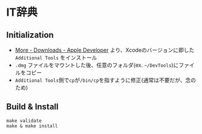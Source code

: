 # IT辞典

## Initialization

 - [More \- Downloads \- Apple Developer](https://developer.apple.com/download/all/?q=Auxiliary) より、Xcodeのバージョンに即した `
Additional Tools` をインストール
 - `.dmg` ファイルをマウントした後、任意のフォルダ(ex. `~/DevTools`)にファイルをコピー
 - `Additional Tools`側で`cp`が`/bin/cp`を指すように修正(通常は不要だが、念のため)

## Build & Install

```shell
make validate
make & make install
```

